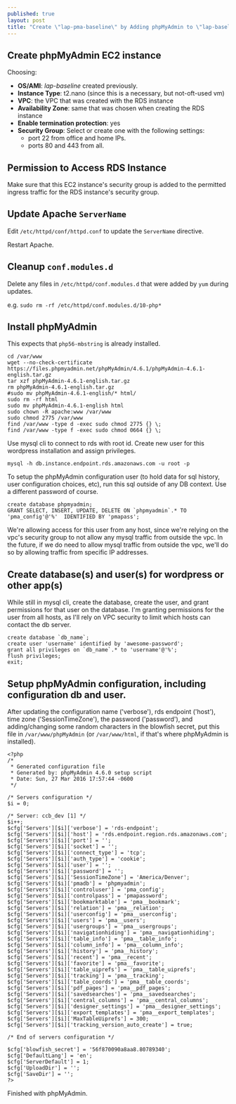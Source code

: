 ```yaml
---
published: true
layout: post
title: "Create \"lap-pma-baseline\" by Adding phpMyAdmin to \"lap-baseline\" on an AWS VPC with EC2 Linux and RDS MariaDB, Take 3"
---
```



## Create phpMyAdmin EC2 instance

Choosing:

- **OS/AMI**: _lap-baseline_ created previously.
- **Instance Type**: t2.nano (since this is a necessary, but not-oft-used vm)
- **VPC**: the VPC that was created with the RDS instance
- **Availability Zone**: same that was chosen when creating the RDS instance
- **Enable termination protection**: yes
- **Security Group**: Select or create one with the following settings:
	- port 22 from office and home IPs.
    - ports 80 and 443 from all.

## Permission to Access RDS Instance

Make sure that this EC2 instance's security group is added to the permitted ingress traffic for the RDS instance's security group.


## Update Apache `ServerName`

Edit `/etc/httpd/conf/httpd.conf` to update the `ServerName` directive.

Restart Apache.


## Cleanup `conf.modules.d`

Delete any files in `/etc/httpd/conf.modules.d` that were added by `yum` during updates.

e.g. `sudo rm -rf /etc/httpd/conf.modules.d/10-php*`


## Install phpMyAdmin

This expects that `php56-mbstring` is already installed.

```
cd /var/www
wget --no-check-certificate https://files.phpmyadmin.net/phpMyAdmin/4.6.1/phpMyAdmin-4.6.1-english.tar.gz
tar xzf phpMyAdmin-4.6.1-english.tar.gz
rm phpMyAdmin-4.6.1-english.tar.gz
#sudo mv phpMyAdmin-4.6.1-english/* html/
sudo rm -rf html
sudo mv phpMyAdmin-4.6.1-english html
sudo chown -R apache:www /var/www
sudo chmod 2775 /var/www
find /var/www -type d -exec sudo chmod 2775 {} \;
find /var/www -type f -exec sudo chmod 0664 {} \;
```

Use mysql cli to connect to rds with root id. Create new user for this wordpress installation and assign privileges.

```
mysql -h db.instance.endpoint.rds.amazonaws.com -u root -p
```

To setup the phpMyAdmin configuration user (to hold data for sql history, user configuration choices, etc), run this sql outside of any DB context. Use a different password of course.

```
create database phpmyadmin;
GRANT SELECT, INSERT, UPDATE, DELETE ON `phpmyadmin`.* TO 'pma_config'@'%'  IDENTIFIED BY 'pmapass';
```

We're allowing access for this user from any host, since we're relying on the vpc's security group to not allow any mysql traffic from outside the vpc. In the future, if we do need to allow mysql traffic from outside the vpc, we'll do so by allowing traffic from specific IP addresses.


## Create database(s) and user(s) for wordpress or other app(s)

While still in mysql cli, create the database, create the user, and grant permissions for that user on the database. I'm granting permissions for the user from all hosts, as I'll rely on VPC security to limit which hosts can contact the db server.

```
create database `db_name`;
create user 'username' identified by 'awesome-password';
grant all privileges on `db_name`.* to 'username'@'%';
flush privileges;
exit;
```

## Setup phpMyAdmin configuration, including configuration db and user.


After updating the configuration name ('verbose'), rds endpoint ('host'), time zone ('SessionTimeZone'), the password ('password'), and adding/changing some random characters in the blowfish secret, put this file in `/var/www/phpMyAdmin` (or `/var/www/html`, if that's where phpMyAdmin is installed).

```
<?php
/*
 * Generated configuration file
 * Generated by: phpMyAdmin 4.6.0 setup script
 * Date: Sun, 27 Mar 2016 17:57:44 -0600
 */

/* Servers configuration */
$i = 0;

/* Server: ccb_dev [1] */
$i++;
$cfg['Servers'][$i]['verbose'] = 'rds-endpoint';
$cfg['Servers'][$i]['host'] = 'rds.endpoint.region.rds.amazonaws.com';
$cfg['Servers'][$i]['port'] = '';
$cfg['Servers'][$i]['socket'] = '';
$cfg['Servers'][$i]['connect_type'] = 'tcp';
$cfg['Servers'][$i]['auth_type'] = 'cookie';
$cfg['Servers'][$i]['user'] = '';
$cfg['Servers'][$i]['password'] = '';
$cfg['Servers'][$i]['SessionTimeZone'] = 'America/Denver';
$cfg['Servers'][$i]['pmadb'] = 'phpmyadmin';
$cfg['Servers'][$i]['controluser'] = 'pma_config';
$cfg['Servers'][$i]['controlpass'] = 'pmapassword';
$cfg['Servers'][$i]['bookmarktable'] = 'pma__bookmark';
$cfg['Servers'][$i]['relation'] = 'pma__relation';
$cfg['Servers'][$i]['userconfig'] = 'pma__userconfig';
$cfg['Servers'][$i]['users'] = 'pma__users';
$cfg['Servers'][$i]['usergroups'] = 'pma__usergroups';
$cfg['Servers'][$i]['navigationhiding'] = 'pma__navigationhiding';
$cfg['Servers'][$i]['table_info'] = 'pma__table_info';
$cfg['Servers'][$i]['column_info'] = 'pma__column_info';
$cfg['Servers'][$i]['history'] = 'pma__history';
$cfg['Servers'][$i]['recent'] = 'pma__recent';
$cfg['Servers'][$i]['favorite'] = 'pma__favorite';
$cfg['Servers'][$i]['table_uiprefs'] = 'pma__table_uiprefs';
$cfg['Servers'][$i]['tracking'] = 'pma__tracking';
$cfg['Servers'][$i]['table_coords'] = 'pma__table_coords';
$cfg['Servers'][$i]['pdf_pages'] = 'pma__pdf_pages';
$cfg['Servers'][$i]['savedsearches'] = 'pma__savedsearches';
$cfg['Servers'][$i]['central_columns'] = 'pma__central_columns';
$cfg['Servers'][$i]['designer_settings'] = 'pma__designer_settings';
$cfg['Servers'][$i]['export_templates'] = 'pma__export_templates';
$cfg['Servers'][$i]['MaxTableUiprefs'] = 300;
$cfg['Servers'][$i]['tracking_version_auto_create'] = true;

/* End of servers configuration */

$cfg['blowfish_secret'] = '56f870090a8aa8.80789340';
$cfg['DefaultLang'] = 'en';
$cfg['ServerDefault'] = 1;
$cfg['UploadDir'] = '';
$cfg['SaveDir'] = '';
?>
```

Finished with phpMyAdmin.
